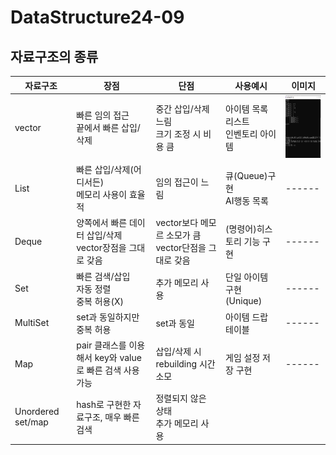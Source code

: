 # DataStructure24-09

## 자료구조의 종류

|자료구조| 장점 | 단점 | 사용예시 | 이미지 |
|--------|------|------|--------------------|------|
| vector | 빠른 임의 접근<br> 끝에서 빠른 삽입/삭제 | 중간 삽입/삭제 느림 <br> 크기 조정 시 비용 큼 | 아이템 목록 리스트 <br> 인벤토리 아이템 | <img src = "Img/Graph.png/" width = "200" height = "100"> |
| List   | 빠른 삽입/삭제(어디서든) <br> 메모리 사용이 효율적 | 임의 접근이 느림 | 큐(Queue)구현 <br> AI행동 목록 | ------ |
| Deque  | 양쪽에서 빠른 데이터 삽입/삭제 <br> vector장점을 그대로 갖음 | vector보다 메모르 소모가 큼 <br> vector단점을 그대로 갖음 | (명령어)히스토리 기능 구현 | ------ |
| Set    | 빠른 검색/삽입 <br> 자동 정렬 <br> 중복 허용(X) | 추가 메모리 사용 | 단일 아이템 구현(Unique) | ------ |
| MultiSet | set과 동일하지만 중복 허용 | set과 동일 | 아이템 드랍 테이블 | ------ |
| Map    | pair 클래스를 이용해서 key와 value로 빠른 검색 사용 가능 | 삽입/삭제 시 rebuilding 시간 소모 | 게임 설정 저장 구현 | ------ |
| Unordered set/map | hash로 구현한 자료구조, 매우 빠른 검색 | 정렬되지 않은 상태 <br> 추가 메모리 사용 |
